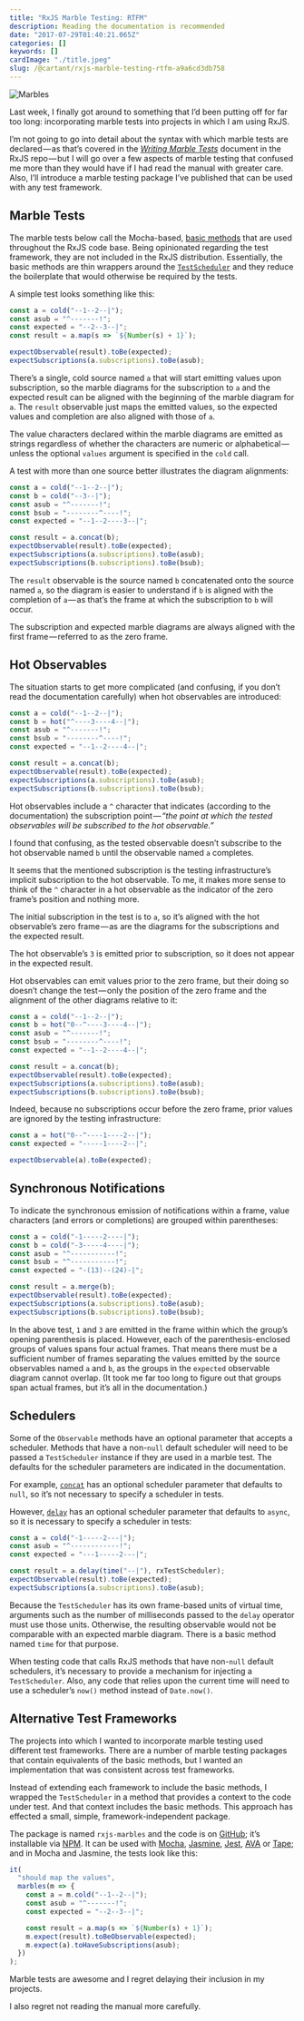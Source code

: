 ```yaml
---
title: "RxJS Marble Testing: RTFM"
description: Reading the documentation is recommended
date: "2017-07-29T01:40:21.065Z"
categories: []
keywords: []
cardImage: "./title.jpeg"
slug: /@cartant/rxjs-marble-testing-rtfm-a9a6cd3db758
---
```


![Marbles](title.jpeg)

Last week, I finally got around to something that I’d been putting off for far too long: incorporating marble tests into projects in which I am using RxJS.

I’m not going to go into detail about the syntax with which marble tests are declared — as that’s covered in the [_Writing Marble Tests_](https://github.com/ReactiveX/rxjs/blob/5.4.2/doc/writing-marble-tests.md) document in the RxJS repo — but I will go over a few aspects of marble testing that confused me more than they would have if I had read the manual with greater care. Also, I’ll introduce a marble testing package I’ve published that can be used with any test framework.

## Marble Tests

The marble tests below call the Mocha-based, [basic methods](https://github.com/ReactiveX/rxjs/blob/5.4.2/doc/writing-marble-tests.md#basic-methods) that are used throughout the RxJS code base. Being opinionated regarding the test framework, they are not included in the RxJS distribution. Essentially, the basic methods are thin wrappers around the [`TestScheduler`](https://github.com/ReactiveX/rxjs/blob/5.4.2/src/testing/TestScheduler.ts) and they reduce the boilerplate that would otherwise be required by the tests.

A simple test looks something like this:

```ts
const a = cold("--1--2--|");
const asub = "^-------!";
const expected = "--2--3--|";
const result = a.map(s => `${Number(s) + 1}`);

expectObservable(result).toBe(expected);
expectSubscriptions(a.subscriptions).toBe(asub);
```

There’s a single, cold source named `a` that will start emitting values upon subscription, so the marble diagrams for the subscription to `a` and the expected result can be aligned with the beginning of the marble diagram for `a`. The `result` observable just maps the emitted values, so the expected values and completion are also aligned with those of `a`.

The value characters declared within the marble diagrams are emitted as strings regardless of whether the characters are numeric or alphabetical — unless the optional `values` argument is specified in the `cold` call.

A test with more than one source better illustrates the diagram alignments:

```ts
const a = cold("--1--2--|");
const b = cold("--3--|");
const asub = "^-------!";
const bsub = "--------^----!";
const expected = "--1--2----3--|";

const result = a.concat(b);
expectObservable(result).toBe(expected);
expectSubscriptions(a.subscriptions).toBe(asub);
expectSubscriptions(b.subscriptions).toBe(bsub);
```

The `result` observable is the source named `b` concatenated onto the source named `a`, so the diagram is easier to understand if `b` is aligned with the completion of `a` — as that’s the frame at which the subscription to `b` will occur.

The subscription and expected marble diagrams are always aligned with the first frame — referred to as the zero frame.

## Hot Observables

The situation starts to get more complicated (and confusing, if you don’t read the documentation carefully) when hot observables are introduced:

```ts
const a = cold("--1--2--|");
const b = hot("^----3----4--|");
const asub = "^-------!";
const bsub = "--------^----!";
const expected = "--1--2----4--|";

const result = a.concat(b);
expectObservable(result).toBe(expected);
expectSubscriptions(a.subscriptions).toBe(asub);
expectSubscriptions(b.subscriptions).toBe(bsub);
```

Hot observables include a `^` character that indicates (according to the documentation) the subscription point — *“the point at which the tested observables will be subscribed to the hot observable.”*

I found that confusing, as the tested observable doesn’t subscribe to the hot observable named `b` until the observable named `a` completes.

It seems that the mentioned subscription is the testing infrastructure’s implicit subscription to the hot observable. To me, it makes more sense to think of the `^` character in a hot observable as the indicator of the zero frame’s position and nothing more.

The initial subscription in the test is to `a`, so it’s aligned with the hot observable’s zero frame — as are the diagrams for the subscriptions and the expected result.

The hot observable’s `3` is emitted prior to subscription, so it does not appear in the expected result.

Hot observables can emit values prior to the zero frame, but their doing so doesn’t change the test — only the position of the zero frame and the alignment of the other diagrams relative to it:

```ts
const a = cold("--1--2--|");
const b = hot("0--^----3----4--|");
const asub = "^-------!";
const bsub = "--------^----!";
const expected = "--1--2----4--|";

const result = a.concat(b);
expectObservable(result).toBe(expected);
expectSubscriptions(a.subscriptions).toBe(asub);
expectSubscriptions(b.subscriptions).toBe(bsub);
```

Indeed, because no subscriptions occur before the zero frame, prior values are ignored by the testing infrastructure:

```ts
const a = hot("0--^----1----2--|");
const expected = "-----1----2--|";

expectObservable(a).toBe(expected);
```

## Synchronous Notifications

To indicate the synchronous emission of notifications within a frame, value characters (and errors or completions) are grouped within parentheses:

```ts
const a = cold("-1-----2----|");
const b = cold("-3-----4----|");
const asub = "^-----------!";
const bsub = "^-----------!";
const expected = "-(13)--(24)-|";

const result = a.merge(b);
expectObservable(result).toBe(expected);
expectSubscriptions(a.subscriptions).toBe(asub);
expectSubscriptions(b.subscriptions).toBe(bsub);
```

In the above test, `1` and `3` are emitted in the frame within which the group’s opening parenthesis is placed. However, each of the parenthesis-enclosed groups of values spans four actual frames. That means there must be a sufficient number of frames separating the values emitted by the source observables named `a` and `b`, as the groups in the `expected` observable diagram cannot overlap. (It took me far too long to figure out that groups span actual frames, but it’s all in the documentation.)

## Schedulers

Some of the `Observable` methods have an optional parameter that accepts a scheduler. Methods that have a non-`null` default scheduler will need to be passed a `TestScheduler` instance if they are used in a marble test. The defaults for the scheduler parameters are indicated in the documentation.

For example, [`concat`](http://reactivex.io/rxjs/class/es6/Observable.js~Observable.html#instance-method-concat) has an optional scheduler parameter that defaults to `null`, so it’s not necessary to specify a scheduler in tests.

However, [`delay`](http://reactivex.io/rxjs/class/es6/Observable.js~Observable.html#instance-method-delay) has an optional scheduler parameter that defaults to `async`, so it is necessary to specify a scheduler in tests:

```ts
const a = cold("-1-----2---|");
const asub = "^------------!";
const expected = "---1-----2---|";

const result = a.delay(time("--|"), rxTestScheduler);
expectObservable(result).toBe(expected);
expectSubscriptions(a.subscriptions).toBe(asub);
```

Because the `TestScheduler` has its own frame-based units of virtual time, arguments such as the number of milliseconds passed to the `delay` operator must use those units. Otherwise, the resulting observable would not be comparable with an expected marble diagram. There is a basic method named `time` for that purpose.

When testing code that calls RxJS methods that have non-`null` default schedulers, it’s necessary to provide a mechanism for injecting a `TestScheduler`. Also, any code that relies upon the current time will need to use a scheduler’s `now()` method instead of `Date.now()`.

## Alternative Test Frameworks

The projects into which I wanted to incorporate marble testing used different test frameworks. There are a number of marble testing packages that contain equivalents of the basic methods, but I wanted an implementation that was consistent across test frameworks.

Instead of extending each framework to include the basic methods, I wrapped the `TestScheduler` in a method that provides a context to the code under test. And that context includes the basic methods. This approach has effected a small, simple, framework-independent package.

The package is named `rxjs-marbles` and the code is on [GitHub](https://github.com/cartant/rxjs-marbles); it’s installable via [NPM](https://www.npmjs.com/package/rxjs-marbles). It can be used with [Mocha](https://github.com/mochajs/mocha), [Jasmine](https://github.com/jasmine/jasmine), [Jest](https://facebook.github.io/jest/), [AVA](https://github.com/avajs/ava) or [Tape](https://github.com/substack/tape); and in Mocha and Jasmine, the tests look like this:

```ts
it(
  "should map the values",
  marbles(m => {
    const a = m.cold("--1--2--|");
    const asub = "^-------!";
    const expected = "--2--3--|";

    const result = a.map(s => `${Number(s) + 1}`);
    m.expect(result).toBeObservable(expected);
    m.expect(a).toHaveSubscriptions(asub);
  })
);
```

Marble tests are awesome and I regret delaying their inclusion in my projects.

I also regret not reading the manual more carefully.
